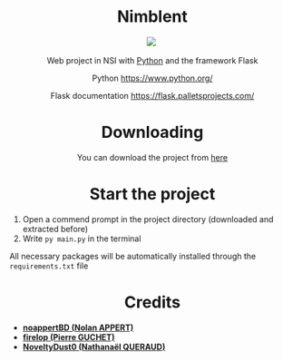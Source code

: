 <div align=center>

# Nimblent

![](https://img.shields.io/badge/python-v3.11+-blue) ![]()

Web project in NSI with [Python](https://en.wikipedia.org/wiki/Python_(programming_language)) and the framework Flask

Python https://www.python.org/

Flask documentation https://flask.palletsprojects.com/

# Downloading

You can download the project from [here](https://github.com/Nimblent/NimblentFlask/archive/refs/heads/master.zip)

# Start the project

</div>

1.  Open a commend prompt in the project directory (downloaded and extracted before)
2.  Write `py main.py` in the terminal

All necessary packages will be automatically installed through the `requirements.txt` file

<div align=center>

# Credits

</div>

- [**noappertBD (Nolan APPERT)**](https://github.com/noappertBD)
- [**firelop (Pierre GUCHET)**](https://github.com/firelop)
- [**NoveltyDust0 (Nathanaël QUERAUD)**](https://github.com/NoveltyDust0)